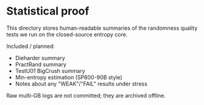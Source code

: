 # Statistical proof

This directory stores human-readable summaries of the randomness
quality tests we run on the closed-source entropy core.

Included / planned:
- Dieharder summary
- PractRand summary
- TestU01 BigCrush summary
- Min-entropy estimation (SP800-90B style)
- Notes about any "WEAK"/"FAIL" results under stress

Raw multi-GB logs are not committed; they are archived offline.
